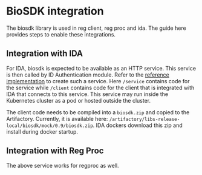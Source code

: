 # BioSDK integration 

The biosdk library is used in reg client, reg proc and ida.  The guide here provides steps to enable these integrations.

## Integration with IDA 

For IDA, biosdk is expected to be available as an HTTP service.  This service is then called by ID Authentication module.  Refer to the [reference implementation](https://github.com/mosip/mosip-ref-impl/tree/1.1.3/sdk) to create such a service.  Here `/service` contains code for the service while `/client` contains code for the client that is integrated with IDA that connects to this service.  This service may run inside the Kubernetes cluster as a pod or hosted outside the cluster.

The client code needs to be compiled into a `biosdk.zip` and copied to the Artifactory. Currently, it is available here: `/artifactory/libs-release-local/biosdk/mock/0.9/biosdk.zip`. IDA dockers download this zip and install during docker startup.

## Integration with Reg Proc

The above service works for regproc as well. 
